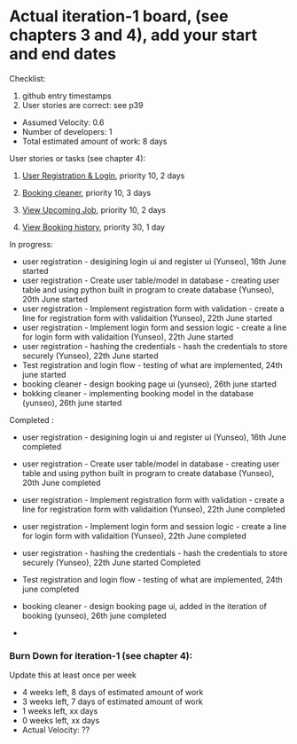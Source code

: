 # Actual iteration-1 board, (see chapters 3 and 4), add your start and end dates 

Checklist: 
1. github entry timestamps
2. User stories are correct: see p39

* Assumed Velocity: 0.6 
* Number of developers: 1
* Total estimated amount of work: 8 days

User stories or tasks (see chapter 4):
1. [User Registration & Login](user_stories/iteration1_users_registration), priority 10, 2 days

2. [Booking cleaner](user_stories/iteration1_book_a_cleaner), priority 10, 3 days

3. [View Upcoming Job](user_stories/iteration1_view_upcoming_job), priority 10, 2 days

4. [View Booking history](user_stories/iteration1_view_booking_history), priority 30, 1 day


In progress:
* user registration - desigining login ui and register ui (Yunseo), 16th June started
* user registration - Create user table/model in database - creating user table and using python built in program to create database (Yunseo), 20th June started
* user registration - Implement registration form with validation - create a line for registration form with validaition (Yunseo), 22th June started  
* user registration - Implement login form and session logic - create a line for login form with validaition (Yunseo), 22th June started
* user registration - hashing the credentials - hash the credentials to store securely (Yunseo), 22th June started
* Test registration and login flow - testing of what are implemented, 24th june started
* booking cleaner - design booking page ui (yunseo), 26th june started
* bokking cleaner - implementing booking model in the database (yunseo), 26th june started

  
Completed :
* user registration - desigining login ui and register ui (Yunseo), 16th June completed
* user registration - Create user table/model in database - creating user table and using python built in program to create database (Yunseo), 20th June completed  
* user registration - Implement registration form with validation - create a line for registration form with validaition (Yunseo), 22th June completed  
* user registration - Implement login form and session logic - create a line for login form with validaition (Yunseo), 22th June completed
* user registration - hashing the credentials - hash the credentials to store securely (Yunseo), 22th June started
Completed
* Test registration and login flow - testing of what are implemented, 24th june completed
* booking cleaner - design booking page ui, added in the iteration of booking (yunseo), 26th june completed

* 
### Burn Down for iteration-1 (see chapter 4):
Update this at least once per week
* 4 weeks left, 8 days of estimated amount of work 
* 3 weeks left, 7 days of estimated amount of work
* 1 weeks left, xx days
* 0 weeks left, xx days
* Actual Velocity: ?? 
